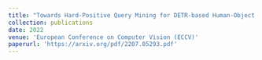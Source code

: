 ```yaml
---
title: "Towards Hard-Positive Query Mining for DETR-based Human-Object Interaction Detection"
collection: publications
date: 2022
venue: 'European Conference on Computer Vision (ECCV)'
paperurl: 'https://arxiv.org/pdf/2207.05293.pdf'
---
```

